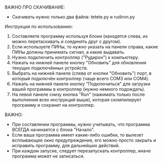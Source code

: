 ВАЖНО ПРО СКАЧИВАНИЕ:
* Скачивать нужно только два файла: tetete.py и rudiron.py

Инструкция по использованию:
1. Составляете программу используя блоки (находятся слева, их можно перетаскивать и соединять друг с другом).
2. Если используете ПИНы, то нужно указать на панели справа, какие ПИНы должны принимать сигнал, а какие выдавать.
3. Нужно подключить контроллер ("Рудирон") к компьютеру.
4. Нажать на нижней панеле кнопку "Обновить" для обновления текущих подключённых устройств.
5. Выбрать на нижней панеле (слева от кнопки "Обновить") порт, в который подключён контроллер (чаще всего COM3 или COM4).
6. Нажать на нижней панеле кнопку "Подключиться" для загрузки вашей программы в контроллер (нужно немного подождать).
7. На левой панеле снизу кнопка "Run" (нажимать только после выполнения всех инструкций выше), которая скомпилирует программу и сохранит на контроллер.

ВАЖНО:
* При составлении программы, нужно учитывать, что программа ВСЕГДА начинается с блока "Начало". 
* Если ваша программа имеет какие-либо ошибки, то вылезет всплывающее окно предупреждение, его можно просто закрыть и исправить программу, для дальнейших действий.
* При каждом запуске, следует перезапускать контроллер, иначе программа может не записаться.
